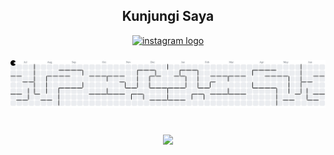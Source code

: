 <div align="center">
  <h2>Kunjungi Saya</h2>
</div>
 
 <div align="center">
  <a href="https://www.instagram.com/jajihakiki/" target="_blank">
    <img src="https://raw.githubusercontent.com/maurodesouza/profile-readme-generator/master/src/assets/icons/social/instagram/default.svg" width="52" height="40" alt="instagram logo"  />
  </a>
</div>

###

<picture>
  <source media="(prefers-color-scheme: dark)" srcset="https://raw.githubusercontent.com/JAJI123/JAJI123/output/pacman-contribution-graph-dark.svg">
  <source media="(prefers-color-scheme: light)" srcset="https://raw.githubusercontent.com/JAJI123/JAJI123/output/pacman-contribution-graph.svg">
  <img alt="pacman contribution graph" src="https://raw.githubusercontent.com/JAJI123/JAJI123/output/pacman-contribution-graph.svg">
</picture>

###

<br clear="both">

<div align="center">
  <img src="https://visitor-badge.laobi.icu/badge?page_id=JAJI123.JAJI123&"  />
</div>

###
